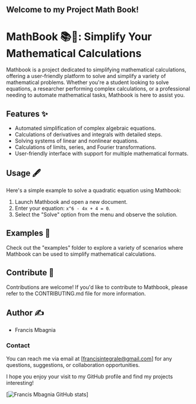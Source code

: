 ## Welcome to my Project Math Book!

# MathBook 📚🔢: Simplify Your Mathematical Calculations

Mathbook is a project dedicated to simplifying mathematical calculations, offering a user-friendly platform to solve and simplify a variety of mathematical problems. Whether you're a student looking to solve equations, a researcher performing complex calculations, or a professional needing to automate mathematical tasks, Mathbook is here to assist you.

## Features ✨

- Automated simplification of complex algebraic equations.
- Calculations of derivatives and integrals with detailed steps.
- Solving systems of linear and nonlinear equations.
- Calculations of limits, series, and Fourier transformations.
- User-friendly interface with support for multiple mathematical formats.


## Usage 🖋️

Here's a simple example to solve a quadratic equation using Mathbook:

1. Launch Mathbook and open a new document.
2. Enter your equation: `x^6 - 4x + 4 = 0`.
3. Select the "Solve" option from the menu and observe the solution.

## Examples 🧮

Check out the "examples" folder to explore a variety of scenarios where Mathbook can be used to simplify mathematical calculations.

## Contribute 🤝

Contributions are welcome! If you'd like to contribute to Mathbook, please refer to the CONTRIBUTING.md file for more information.

## Author ✍️

- Francis Mbagnia

### Contact

You can reach me via email at [francisintegrale@gmail.com] for any questions, suggestions, or collaboration opportunities.

I hope you enjoy your visit to my GitHub profile and find my projects interesting!



[![Francis Mbagnia GitHub stats](https://github-readme-stats.vercel.app/api?username=FrancisMbagnia)]
